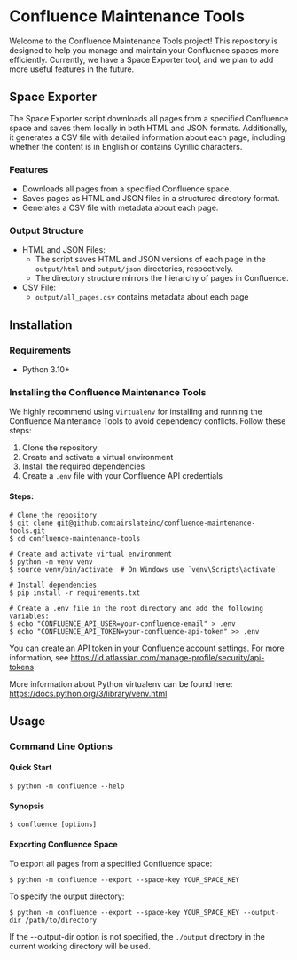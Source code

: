 # Confluence Maintenance Tools

Welcome to the Confluence Maintenance Tools project! This repository is designed
to help you manage and maintain your Confluence spaces more efficiently. Currently,
we have a Space Exporter tool, and we plan to add more useful features in the future.

## Space Exporter

The Space Exporter script downloads all pages from a specified Confluence space
and saves them locally in both HTML and JSON formats. Additionally, it generates
a CSV file with detailed information about each page, including whether the content
is in English or contains Cyrillic characters.

### Features

- Downloads all pages from a specified Confluence space.
- Saves pages as HTML and JSON files in a structured directory format.
- Generates a CSV file with metadata about each page.

### Output Structure

- HTML and JSON Files:
  - The script saves HTML and JSON versions of each page in the `output/html`
    and `output/json` directories, respectively.
  - The directory structure mirrors the hierarchy of pages in Confluence.
- CSV File:
  - `output/all_pages.csv` contains metadata about each page

## Installation

###  Requirements

- Python 3.10+

### Installing the Confluence Maintenance Tools

We highly recommend using `virtualenv` for installing and running the Confluence
Maintenance Tools to avoid dependency conflicts. Follow these steps:

1. Clone the repository
2. Create and activate a virtual environment
3. Install the required dependencies
4. Create a `.env` file with your Confluence API credentials

#### Steps:

```shell
# Clone the repository
$ git clone git@github.com:airslateinc/confluence-maintenance-tools.git
$ cd confluence-maintenance-tools

# Create and activate virtual environment
$ python -m venv venv
$ source venv/bin/activate  # On Windows use `venv\Scripts\activate`

# Install dependencies
$ pip install -r requirements.txt

# Create a .env file in the root directory and add the following variables:
$ echo "CONFLUENCE_API_USER=your-confluence-email" > .env
$ echo "CONFLUENCE_API_TOKEN=your-confluence-api-token" >> .env
```

You can create an API token in your Confluence account settings. For more information,
see https://id.atlassian.com/manage-profile/security/api-tokens

More information about Python virtualenv can be found here:
https://docs.python.org/3/library/venv.html

## Usage

### Command Line Options

#### Quick Start

```shell
$ python -m confluence --help
```

#### Synopsis

```shell
$ confluence [options]
```

#### Exporting Confluence Space

To export all pages from a specified Confluence space:

```shell
$ python -m confluence --export --space-key YOUR_SPACE_KEY
```

To specify the output directory:

```shell
$ python -m confluence --export --space-key YOUR_SPACE_KEY --output-dir /path/to/directory
```

If the --output-dir option is not specified, the `./output` directory in the
current working directory will be used.

